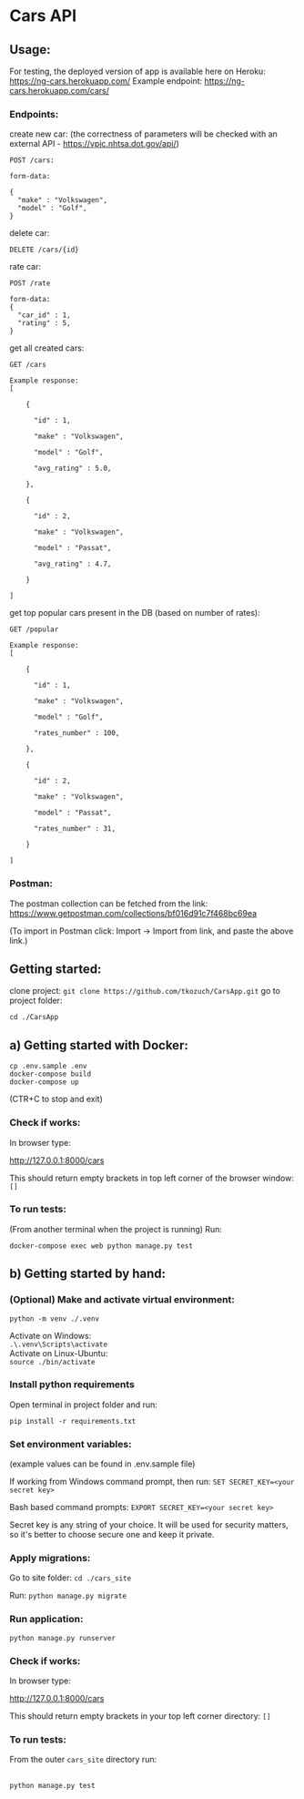 # Cars API

## Usage:

For testing, the deployed version of app is available here on Heroku: https://ng-cars.herokuapp.com/
Example endpoint: https://ng-cars.herokuapp.com/cars/


### Endpoints:

create new car: (the correctness of parameters will be checked with an external API - https://vpic.nhtsa.dot.gov/api/)
<br>
```
POST /cars: 

form-data:

{
  "make" : "Volkswagen",
  "model" : "Golf",
}
```

delete car:
<br>

`DELETE /cars/{id}`

rate car:
<br>

```
POST /rate

form-data:
{
  "car_id" : 1,
  "rating" : 5,
}
```

get all created cars:
<br>
```
GET /cars
```
```
Example response:
[

    {
    
      "id" : 1,
    
      "make" : "Volkswagen",
    
      "model" : "Golf",
    
      "avg_rating" : 5.0,
    
    },
    
    {
    
      "id" : 2,
    
      "make" : "Volkswagen",
    
      "model" : "Passat",
    
      "avg_rating" : 4.7,
    
    }

]
```


get top popular cars present in the DB (based on number of rates):
<br>
```
GET /popular
```
```
Example response:
[

    {
    
      "id" : 1,

      "make" : "Volkswagen",
    
      "model" : "Golf",
    
      "rates_number" : 100,
    
    },
    
    {
    
      "id" : 2,
    
      "make" : "Volkswagen",
    
      "model" : "Passat",
    
      "rates_number" : 31,
    
    }

]
```

### Postman:
The postman collection can be fetched from the link:
https://www.getpostman.com/collections/bf016d91c7f468bc69ea

(To import in Postman click: Import -> Import from link, and paste the above link.)

## Getting started:

clone project:
`git clone https://github.com/tkozuch/CarsApp.git` 
go to project folder:

`cd ./CarsApp`

## a) Getting started with Docker:

```
cp .env.sample .env
docker-compose build
docker-compose up
```

(CTR+C to stop and exit)

### Check if works:

In browser type:

http://127.0.0.1:8000/cars

This should return empty brackets in top left corner of the browser window: `[]`


### To run tests:

(From another terminal when the project is running) Run:

`docker-compose exec web python manage.py test`


## b) Getting started by hand:

### (Optional) Make and activate virtual environment:

`python -m venv ./.venv`

Activate on Windows:
<br>`.\.venv\Scripts\activate`
<br>Activate on Linux-Ubuntu:
<br>`source ./bin/activate`

### Install python requirements

Open terminal in project folder and run:

```
pip install -r requirements.txt
```

### Set environment variables:
(example values can be found in .env.sample file)

If working from Windows command prompt, then run:
`SET SECRET_KEY=<your secret key>`

Bash based command prompts:
`EXPORT SECRET_KEY=<your secret key>`

Secret key is any string of your choice. It will be used for security matters, so it's better to
 choose secure one and keep it private.

### Apply migrations:

Go to site folder:
`cd ./cars_site`

Run:
`python manage.py migrate`

### Run application:

`python manage.py runserver`

### Check if works:

In browser type:

http://127.0.0.1:8000/cars

This should return empty brackets in your top left corner directory: `[]`


### To run tests:

From the outer `cars_site` directory run: 

<br> `python manage.py test`
